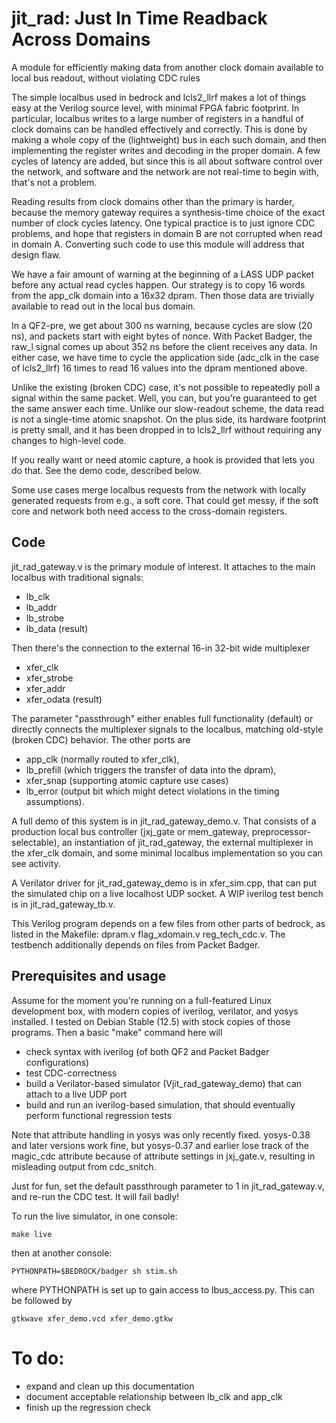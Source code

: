 # jit_rad: Just In Time Readback Across Domains

A module for efficiently making data from another clock domain
available to local bus readout, without violating CDC rules

The simple localbus used in bedrock and lcls2_llrf makes a lot of things
easy at the Verilog source level, with minimal FPGA fabric footprint.
In particular, localbus writes to a large number of registers in a handful
of clock domains can be handled effectively and correctly.  This is done
by making a whole copy of the (lightweight) bus in each such domain, and
then implementing the register writes and decoding in the proper domain.
A few cycles of latency are added, but since this is all about software
control over the network, and software and the network are not real-time
to begin with, that's not a problem.

Reading results from clock domains other than the primary is harder, because
the memory gateway requires a synthesis-time choice of the exact number of
clock cycles latency.  One typical practice is to just ignore CDC problems,
and hope that registers in domain B are not corrupted when read in domain A.
Converting such code to use this module will address that design flaw.

We have a fair amount of warning at the beginning of a LASS UDP packet
before any actual read cycles happen.  Our strategy is to copy 16 words
from the app_clk domain into a 16x32 dpram.  Then those
data are trivially available to read out in the local bus domain.

In a QF2-pre, we get about 300 ns warning, because cycles are slow (20 ns),
and packets start with eight bytes of nonce.  With Packet Badger, the raw_l
signal comes up about 352 ns before the client receives any data.
In either case, we have time to cycle the application side
(adc_clk in the case of lcls2_llrf) 16 times to read 16 values
into the dpram mentioned above.

Unlike the existing (broken CDC) case, it's not possible to repeatedly
poll a signal within the same packet.  Well, you can, but you're guaranteed
to get the same answer each time.  Unlike our slow-readout scheme, the
data read is not a single-time atomic snapshot.  On the plus side,
its hardware footprint is pretty small, and it has been dropped in
to lcls2_llrf without requiring any changes to high-level code.

If you really want or need atomic capture, a hook is provided that lets you
do that.  See the demo code, described below.

Some use cases merge localbus requests from the network with locally
generated requests from e.g., a soft core.  That could get messy, if
the soft core and network both need access to the cross-domain registers.

## Code

jit_rad_gateway.v is the primary module of interest.
It attaches to the main localbus with traditional signals:
- lb_clk
- lb_addr
- lb_strobe
- lb_data (result)

Then there's the connection to the external 16-in 32-bit wide multiplexer
- xfer_clk
- xfer_strobe
- xfer_addr
- xfer_odata (result)

The parameter "passthrough" either enables full functionality (default)
or directly connects the multiplexer signals to the localbus,
matching old-style (broken CDC) behavior.
The other ports are
- app_clk (normally routed to xfer_clk),
- lb_prefill (which triggers the transfer of data into the dpram),
- xfer_snap (supporting atomic capture use cases)
- lb_error (output bit which might detect violations in the timing assumptions).

A full demo of this system is in jit_rad_gateway_demo.v.  That consists of
a production local bus controller (jxj_gate or mem_gateway,
preprocessor-selectable), an instantiation of jit_rad_gateway,
the external multiplexer in the xfer_clk domain,
and some minimal localbus implementation so you can see activity.

A Verilator driver for jit_rad_gateway_demo is in xfer_sim.cpp, that can
put the simulated chip on a live localhost UDP socket.  A WIP iverilog
test bench is in jit_rad_gateway_tb.v.

This Verilog program depends on a few files from other parts of bedrock,
as listed in the Makefile: dpram.v flag_xdomain.v reg_tech_cdc.v.
The testbench additionally depends on files from Packet Badger.

## Prerequisites and usage

Assume for the moment you're running on a full-featured Linux development box,
with modern copies of iverilog, verilator, and yosys installed.  I tested
on Debian Stable (12.5) with stock copies of those programs.  Then a basic
"make" command here will
- check syntax with iverilog (of both QF2 and Packet Badger configurations)
- test CDC-correctness
- build a Verilator-based simulator (Vjit_rad_gateway_demo) that can
  attach to a live UDP port
- build and run an iverilog-based simulation, that should eventually
  perform functional regression tests

Note that attribute handling in yosys was only recently fixed.
yosys-0.38 and later versions work fine, but yosys-0.37 and earlier
lose track of the magic_cdc attribute because of attribute settings
in jxj_gate.v, resulting in misleading output from cdc_snitch.

Just for fun, set the default passthrough parameter to 1 in jit_rad_gateway.v,
and re-run the CDC test.  It will fail badly!

To run the live simulator, in one console:
```
make live
```
then at another console:
```
PYTHONPATH=$BEDROCK/badger sh stim.sh
```
where PYTHONPATH is set up to gain access to lbus_access.py.
This can be followed by
```
gtkwave xfer_demo.vcd xfer_demo.gtkw
```

# To do:

- expand and clean up this documentation
- document acceptable relationship between lb_clk and app_clk
- finish up the regression check
